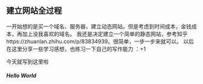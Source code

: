 ## 建立网站全过程
一开始想的是买一个域名、服务器，建立动态网站。但是考虑到时间成本，金钱成本，再加上没我喜欢的域名。
我还是决定建立一个简单的静态网站，参考知乎https://zhuanlan.zhihu.com/p/83834939。很简单，一步一步来就可以。
以后在这里分享一些学习感想，也练习一下自己的写作能力 ：+1

今天就写到这里啦

##### Hello World


